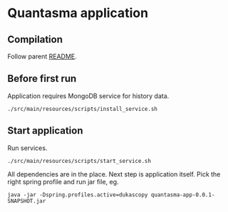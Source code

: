 # Quantasma application

## Compilation

Follow parent [README]({../README.md}).

## Before first run

Application requires MongoDB service for history data.

    ./src/main/resources/scripts/install_service.sh

## Start application

Run services.

    ./src/main/resources/scripts/start_service.sh

All dependencies are in the place. Next step is application itself. Pick the right spring profile and run jar file, eg.

    java -jar -Dspring.profiles.active=dukascopy quantasma-app-0.0.1-SNAPSHOT.jar
